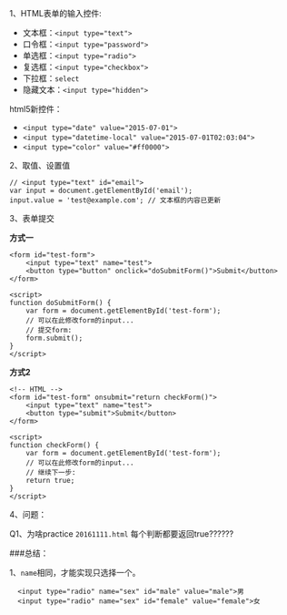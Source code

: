 
1、HTML表单的输入控件:

+ 文本框：`<input type="text">`
+ 口令框：`<input type="password">`
+ 单选框：`<input type="radio">`
+ 复选框：`<input type="checkbox">`
+ 下拉框：`select`
+ 隐藏文本：`<input type="hidden">`

html5新控件：

+ `<input type="date" value="2015-07-01">`
+ `<input type="datetime-local" value="2015-07-01T02:03:04">`
+ `<input type="color" value="#ff0000">`

2、取值、设置值

```
// <input type="text" id="email">
var input = document.getElementById('email');
input.value = 'test@example.com'; // 文本框的内容已更新
```

3、表单提交

**方式一**

```
<form id="test-form">
    <input type="text" name="test">
    <button type="button" onclick="doSubmitForm()">Submit</button>
</form>

<script>
function doSubmitForm() {
    var form = document.getElementById('test-form');
    // 可以在此修改form的input...
    // 提交form:
    form.submit();
}
</script>
```

**方式2**

```
<!-- HTML -->
<form id="test-form" onsubmit="return checkForm()">
    <input type="text" name="test">
    <button type="submit">Submit</button>
</form>

<script>
function checkForm() {
    var form = document.getElementById('test-form');
    // 可以在此修改form的input...
    // 继续下一步:
    return true;
}
</script>
```



4、问题：

Q1、为啥practice `20161111.html` 每个判断都要返回true??????



###总结：


1、`name`相同，才能实现只选择一个。
```
  <input type="radio" name="sex" id="male" value="male">男
  <input type="radio" name="sex" id="female" value="female">女
```